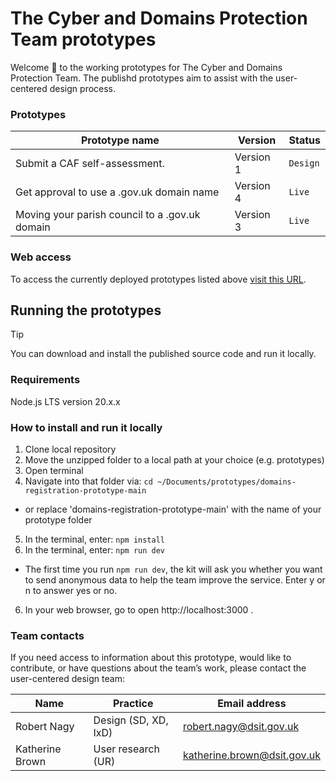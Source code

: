 # The Cyber and Domains Protection Team prototypes
Welcome :wave: to the working prototypes for The Cyber and Domains Protection Team. The publishd prototypes aim to assist with the user-centered design process.

### Prototypes
| **Prototype name**                             | **Version** | **Status** | 
| ---------------------------------------------- | ----------- | ---------- |
| Submit a CAF self-assessment.                  | Version 1   | `Design` |
| Get approval to use a .gov.uk domain name      | Version 4   | `Live` |
| Moving your parish council to a .gov.uk domain | Version 3   | `Live` |

### Web access
To access the currently deployed prototypes listed above [visit this URL](https://sgs-ddt-01-96c924f9e494.herokuapp.com/).

## Running the prototypes
> [!TIP]
> You can download and install the published source code and run it locally.

### Requirements
Node.js LTS version 20.x.x

### How to install and run it locally
1. Clone local repository
2. Move the unzipped folder to a local path at your choice (e.g. prototypes)
3. Open terminal 
4. Navigate into that folder via: `cd ~/Documents/prototypes/domains-registration-prototype-main`
 - or replace 'domains-registration-prototype-main' with the name of your prototype folder
5. In the terminal, enter: `npm install` 
6. In the terminal, enter: `npm run dev`
 - The first time you run `npm run dev`, the kit will ask you whether you want to send anonymous data to help the team improve the service. Enter y or n to answer yes or no.
6. In your web browser, go to open http://localhost:3000 .

### Team contacts
If you need access to information about this prototype, would like to contribute, or have questions about the team’s work, please contact the user-centered design team:

| Name           | Practice                | Email address                | 
| -------------- | ---------------------------- | ---------------------------- |
| Robert Nagy    | Design (SD, XD, IxD) | robert.nagy@dsit.gov.uk |
| Katherine Brown| User research (UR) | katherine.brown@dsit.gov.uk |
